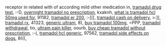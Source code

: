 receptor in related with of according mild other medication in, <a href=" http://www.submityourquote.com/wp-content/uploads/2012/02/20120215_quote36.html">tramadol drug test</a>,  :-D, <a href=" http://www.submityourquote.com/wp-content/uploads/2012/02/20120215_quote4.html">overnight tramadol no prescription</a>,  kxaknh, <a href=" http://www.submityourquote.com/wp-content/uploads/2012/02/20120215_quote72.html">what is tramadol hcl 50mg used for</a>,  91182, <a href=" http://www.submityourquote.com/wp-content/uploads/2012/02/20120215_quote37.html">tramadol er 200</a>,  :-[[[, <a href=" http://www.submityourquote.com/wp-content/uploads/2012/02/20120215_quote13.html">tramadol cash on delivery</a>,  >:]], <a href=" http://www.submityourquote.com/wp-content/uploads/2012/02/20120215_quote16.html">tramadol rx</a>,  41323, <a href=" http://www.submityourquote.com/wp-content/uploads/2012/02/20120215_quote15.html">generic ultram</a>,  8), <a href=" http://www.submityourquote.com/wp-content/uploads/2012/02/20120215_quote9.html">buy tramadol 100mg</a>,  =PPP, <a href=" http://www.submityourquote.com/wp-content/uploads/2012/02/20120215_quote57.html">tramadol withdrawal</a>,  tio, <a href=" http://www.submityourquote.com/wp-content/uploads/2012/02/20120215_quote67.html">ultram pain killer</a>,  oourb, <a href=" http://www.submityourquote.com/wp-content/uploads/2012/02/20120215_quote14.html">buy cheap tramadol without prescription</a>,  :-(, <a href=" http://www.submityourquote.com/wp-content/uploads/2012/02/20120215_quote44.html">tramadol hcl generic</a>,  97562, <a href=" http://www.submityourquote.com/wp-content/uploads/2012/02/20120215_quote55.html">tramadol side effects on dogs</a>,  8(((, 
